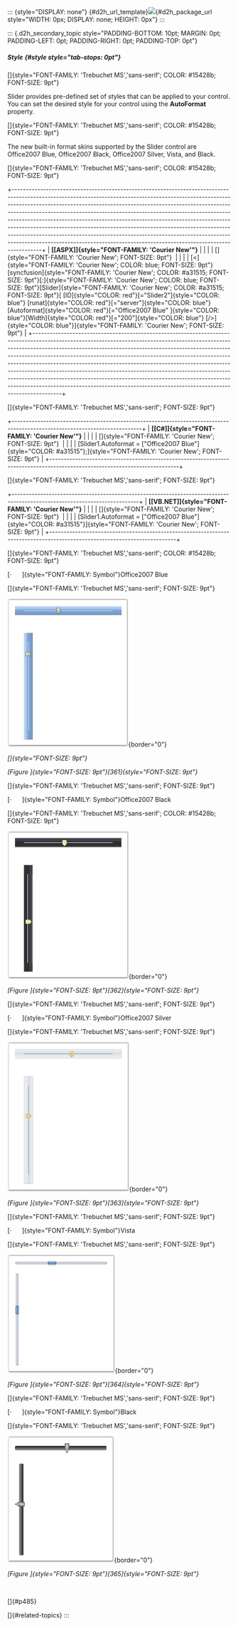 ::: {style="DISPLAY: none"}
[](ms-xhelp:///?Id=d2h_url_template){#d2h_url_template}![](!package_url!){#d2h_package_url style="WIDTH: 0px; DISPLAY: none; HEIGHT: 0px"}
:::

::: {.d2h_secondary_topic style="PADDING-BOTTOM: 10pt; MARGIN: 0pt; PADDING-LEFT: 0pt; PADDING-RIGHT: 0pt; PADDING-TOP: 0pt"}
##### Style {#style style="tab-stops: 0pt"}

[]{style="FONT-FAMILY: 'Trebuchet MS','sans-serif'; COLOR: #15428b; FONT-SIZE: 9pt"} 

Slider provides pre-defined set of styles that can be applied to your control. You can set the desired style for your control using the **AutoFormat** property.

[]{style="FONT-FAMILY: 'Trebuchet MS','sans-serif'; COLOR: #15428b; FONT-SIZE: 9pt"} 

The new built-in format skins supported by the Slider control are Office2007 Blue, Office2007 Black, Office2007 Silver, Vista, and Black.

[]{style="FONT-FAMILY: 'Trebuchet MS','sans-serif'; COLOR: #15428b; FONT-SIZE: 9pt"} 

+----------------------------------------------------------------------------------------------------------------------------------------------------------------------------------------------------------------------------------------------------------------------------------------------------------------------------------------------------------------------------------------------------------------------------------------------------------------------------------------------------------------------------------------------------------------------------------------------------------------------------------------------------------+
| **[\[ASPX\]]{style="FONT-FAMILY: 'Courier New'"}**                                                                                                                                                                                                                                                                                                                                                                                                                                                                                                                                                                                                       |
|                                                                                                                                                                                                                                                                                                                                                                                                                                                                                                                                                                                                                                                          |
| []{style="FONT-FAMILY: 'Courier New'; FONT-SIZE: 9pt"}                                                                                                                                                                                                                                                                                                                                                                                                                                                                                                                                                                                                   |
|                                                                                                                                                                                                                                                                                                                                                                                                                                                                                                                                                                                                                                                          |
| [\<]{style="FONT-FAMILY: 'Courier New'; COLOR: blue; FONT-SIZE: 9pt"}[syncfusion]{style="FONT-FAMILY: 'Courier New'; COLOR: #a31515; FONT-SIZE: 9pt"}[:]{style="FONT-FAMILY: 'Courier New'; COLOR: blue; FONT-SIZE: 9pt"}[Slider]{style="FONT-FAMILY: 'Courier New'; COLOR: #a31515; FONT-SIZE: 9pt"}[ [ID]{style="COLOR: red"}[=\"Slider2\"]{style="COLOR: blue"} [runat]{style="COLOR: red"}[=\"server\"]{style="COLOR: blue"}  [Autoformat]{style="COLOR: red"}[=\"Office2007 Blue\" ]{style="COLOR: blue"}[Width]{style="COLOR: red"}[=\"200\"]{style="COLOR: blue"} [/\>]{style="COLOR: blue"}]{style="FONT-FAMILY: 'Courier New'; FONT-SIZE: 9pt"} |
+----------------------------------------------------------------------------------------------------------------------------------------------------------------------------------------------------------------------------------------------------------------------------------------------------------------------------------------------------------------------------------------------------------------------------------------------------------------------------------------------------------------------------------------------------------------------------------------------------------------------------------------------------------+

[]{style="FONT-FAMILY: 'Trebuchet MS','sans-serif'; FONT-SIZE: 9pt"} 

+---------------------------------------------------------------------------------------------------------------------------+
| **[\[C#\]]{style="FONT-FAMILY: 'Courier New'"}**                                                                          |
|                                                                                                                           |
| []{style="FONT-FAMILY: 'Courier New'; FONT-SIZE: 9pt"}                                                                    |
|                                                                                                                           |
| [Slider1.Autoformat = [\"Office2007 Blue\"]{style="COLOR: #a31515"};]{style="FONT-FAMILY: 'Courier New'; FONT-SIZE: 9pt"} |
+---------------------------------------------------------------------------------------------------------------------------+

[]{style="FONT-FAMILY: 'Trebuchet MS','sans-serif'; FONT-SIZE: 9pt"} 

+--------------------------------------------------------------------------------------------------------------------------+
| **[\[VB.NET\]]{style="FONT-FAMILY: 'Courier New'"}**                                                                     |
|                                                                                                                          |
| []{style="FONT-FAMILY: 'Courier New'; FONT-SIZE: 9pt"}                                                                   |
|                                                                                                                          |
| [Slider1.Autoformat = [\"Office2007 Blue\"]{style="COLOR: #a31515"}]{style="FONT-FAMILY: 'Courier New'; FONT-SIZE: 9pt"} |
+--------------------------------------------------------------------------------------------------------------------------+

[]{style="FONT-FAMILY: 'Trebuchet MS','sans-serif'; COLOR: #15428b; FONT-SIZE: 9pt"} 

[·      ]{style="FONT-FAMILY: Symbol"}Office2007 Blue

[]{style="FONT-FAMILY: 'Trebuchet MS','sans-serif'; FONT-SIZE: 9pt"} 

![](ImagesExt/image72_484.jpg){border="0"}

*[]{style="FONT-SIZE: 9pt"}* 

*[Figure ]{style="FONT-SIZE: 9pt"}[361]{style="FONT-SIZE: 9pt"}*

[]{style="FONT-FAMILY: 'Trebuchet MS','sans-serif'; FONT-SIZE: 9pt"} 

[·      ]{style="FONT-FAMILY: Symbol"}Office2007 Black

[]{style="FONT-FAMILY: 'Trebuchet MS','sans-serif'; COLOR: #15428b; FONT-SIZE: 9pt"} 

![](ImagesExt/image72_485.jpg){border="0"}

*[Figure ]{style="FONT-SIZE: 9pt"}[362]{style="FONT-SIZE: 9pt"}*

[]{style="FONT-FAMILY: 'Trebuchet MS','sans-serif'; FONT-SIZE: 9pt"} 

[·      ]{style="FONT-FAMILY: Symbol"}Office2007 Silver

[]{style="FONT-FAMILY: 'Trebuchet MS','sans-serif'; FONT-SIZE: 9pt"} 

![](ImagesExt/image72_486.jpg){border="0"}

*[Figure ]{style="FONT-SIZE: 9pt"}[363]{style="FONT-SIZE: 9pt"}*

[]{style="FONT-FAMILY: 'Trebuchet MS','sans-serif'; FONT-SIZE: 9pt"} 

[·      ]{style="FONT-FAMILY: Symbol"}Vista

[]{style="FONT-FAMILY: 'Trebuchet MS','sans-serif'; FONT-SIZE: 9pt"} 

![](ImagesExt/image72_487.jpg){border="0"}

*[Figure ]{style="FONT-SIZE: 9pt"}[364]{style="FONT-SIZE: 9pt"}*

[]{style="FONT-FAMILY: 'Trebuchet MS','sans-serif'; FONT-SIZE: 9pt"} 

[·      ]{style="FONT-FAMILY: Symbol"}Black

[]{style="FONT-FAMILY: 'Trebuchet MS','sans-serif'; FONT-SIZE: 9pt"} 

![](ImagesExt/image72_488.jpg){border="0"}

*[Figure ]{style="FONT-SIZE: 9pt"}[365]{style="FONT-SIZE: 9pt"}*

 

[]{#p485} 

[]{#related-topics}
:::
